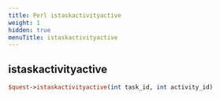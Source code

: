 ```yaml
---
title: Perl istaskactivityactive
weight: 1
hidden: true
menuTitle: istaskactivityactive
---
```

## istaskactivityactive
```perl
$quest->istaskactivityactive(int task_id, int activity_id)
```